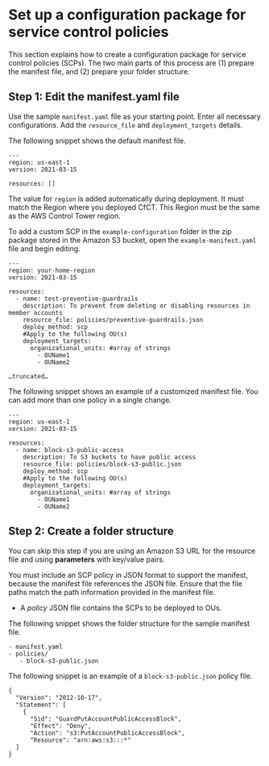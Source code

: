 # Set up a configuration package for service control policies<a name="cfcn-set-up-custom-scps"></a>

This section explains how to create a configuration package for service control policies \(SCPs\)\. The two main parts of this process are \(1\) prepare the manifest file, and \(2\) prepare your folder structure\.

## Step 1: Edit the manifest\.yaml file<a name="cfct-byo-scp-step-1"></a>

Use the sample `manifest.yaml` file as your starting point\. Enter all necessary configurations\. Add the `resource_file` and `deployment_targets` details\.

The following snippet shows the default manifest file\.

```
---
region: us-east-1
version: 2021-03-15

resources: []
```

The value for `region` is added automatically during deployment\. It must match the Region where you deployed CfCT\. This Region must be the same as the AWS Control Tower region\.

To add a custom SCP in the `example-configuration` folder in the zip package stored in the Amazon S3 bucket, open the `example-manifest.yaml` file and begin editing\.

```
---
region: your-home-region
version: 2021-03-15

resources:
  - name: test-preventive-guardrails
    description: To prevent from deleting or disabling resources in member accounts
    resource_file: policies/preventive-guardrails.json
    deploy_method: scp
    #Apply to the following OU(s)
    deployment_targets:
      organizational_units: #array of strings
        - OUName1
        - OUName2 

…truncated…
```

The following snippet shows an example of a customized manifest file\. You can add more than one policy in a single change\.

```
---
region: us-east-1
version: 2021-03-15

resources:
  - name: block-s3-public-access
    description: To S3 buckets to have public access
    resource_file: policies/block-s3-public.json
    deploy_method: scp
    #Apply to the following OU(s)
    deployment_targets:
      organizational_units: #array of strings
        - OUName1
        - OUName2
```

## Step 2: Create a folder structure<a name="cfct-byo-scp-step-2"></a>

You can skip this step if you are using an Amazon S3 URL for the resource file and using **parameters** with key/value pairs\.

You must include an SCP policy in JSON format to support the manifest, because the manifest file references the JSON file\. Ensure that the file paths match the path information provided in the manifest file\. 
+ A *policy* JSON file contains the SCPs to be deployed to OUs\.

The following snippet shows the folder structure for the sample manifest file\.

```
- manifest.yaml
- policies/
   - block-s3-public.json
```

The following snippet is an example of a `block-s3-public.json` policy file\.

```
{
  "Version": "2012-10-17",
  "Statement": [
    {
      "Sid": "GuardPutAccountPublicAccessBlock",
      "Effect": "Deny",
      "Action": "s3:PutAccountPublicAccessBlock",
      "Resource": "arn:aws:s3:::*"
  ]
}
```